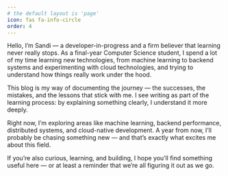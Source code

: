 ```yaml
---
# the default layout is 'page'
icon: fas fa-info-circle
order: 4
---
```


Hello, I’m Sandi — a developer-in-progress and a firm believer that learning never really stops. As a final-year Computer Science student, I spend a lot of my time learning new technologies, from machine learning to backend systems and experimenting with cloud technologies, and trying to understand how things really work under the hood.

This blog is my way of documenting the journey — the successes, the mistakes, and the lessons that stick with me. I see writing as part of the learning process: by explaining something clearly, I understand it more deeply.

Right now, I’m exploring areas like machine learning, backend performance, distributed systems, and cloud-native development. A year from now, I’ll probably be chasing something new — and that’s exactly what excites me about this field.

If you’re also curious, learning, and building, I hope you’ll find something useful here — or at least a reminder that we’re all figuring it out as we go.
